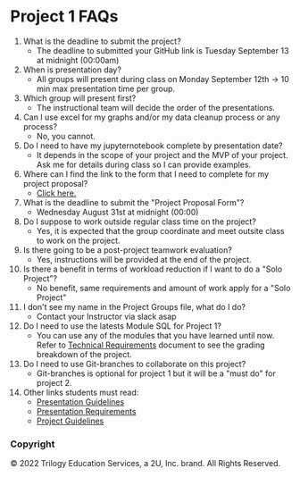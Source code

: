 # Project 1 FAQs

1. What is the deadline to submit the project?
   * The deadline to submitted your GitHub link is Tuesday September 13 at midnight (00:00am)
2. When is presentation day?
   * All groups will present during class on Monday September 12th -> 10 min max presentation time per group.
3. Which group will present first?
   * The instructional team will decide the order of the presentations.
4. Can I use excel for my graphs and/or my data cleanup process or any process?
   * No, you cannot.
5. Do I need to have my jupyternotebook complete by presentation date?
   * It depends in the scope of your project and the MVP of your project. Ask me for details during class so I can provide examples.
6. Where can I find the link to the form that I need to complete for my project proposal?
   * [Click here. ](https://forms.gle/wJ6Qgy5whoKndXn39)
7. What is the deadline to submit the "Project Proposal Form"?
   * Wednesday August 31st at midnight (00:00)
8. Do I suppose to work outside regular class time on the project?
   * Yes, it is expected that the group coordinate and meet outsite class to work on the project.
9. Is there going to be a post-project teamwork evaluation?
   * Yes, instructions will be provided at the end of the project.
10. Is there a benefit in terms of workload reduction if I want to do a "Solo Project"?
    * No benefit, same requirements and amount of work apply for a "Solo Project"
11. I don't see my name in the Project Groups file, what do I do?
    * Contact your Instructor via slack asap
12. Do I need to use the latests Module SQL for Project 1?
    * You can use any of the modules that you have learned until now. Refer to [Technical Requirements]() document to see the grading breakdown of the project.
13. Do I need to use Git-branches to collaborate on this project?
    * Git-branches is optional for project 1 but it will be a "must do" for project 2.
14. Other links students must read:
    * [Presentation Guidelines](https://asu.bootcampcontent.com/asu-coding-bootcamp/ASU-VIRT-FIN-PT-07-2022-U-LOLC/-/blob/main/03-Projects/Project-01/PresentationGuidelines.md)
    * [Presentation Requirements](https://asu.bootcampcontent.com/asu-coding-bootcamp/ASU-VIRT-FIN-PT-07-2022-U-LOLC/-/blob/main/03-Projects/Project-01/PresentationRequirements.md)
    * [Project Guidelines](https://asu.bootcampcontent.com/asu-coding-bootcamp/ASU-VIRT-FIN-PT-07-2022-U-LOLC/-/blob/main/03-Projects/Project-01/ProjectGuidelines.md)

### Copyright

© 2022 Trilogy Education Services, a 2U, Inc. brand. All Rights Reserved.
